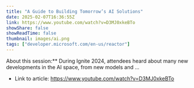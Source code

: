 ```yaml
---
title: "A Guide to Building Tomorrow’s AI Solutions"
date: 2025-02-07T16:36:55Z
link: https://www.youtube.com/watch?v=D3MJ0xkeBTo
showShare: false
showReadTime: false
thumbnail: images/ai.png
tags: ["developer.microsoft.com/en-us/reactor"]
---
```

About this session:** During Ignite 2024, attendees heard about many new developments in the AI space, from new models and ...

- Link to article: https://www.youtube.com/watch?v=D3MJ0xkeBTo